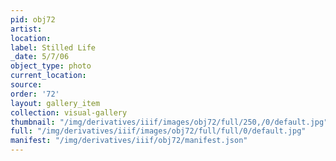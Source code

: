 ```yaml
---
pid: obj72
artist: 
location: 
label: Stilled Life
_date: 5/7/06
object_type: photo
current_location: 
source: 
order: '72'
layout: gallery_item
collection: visual-gallery
thumbnail: "/img/derivatives/iiif/images/obj72/full/250,/0/default.jpg"
full: "/img/derivatives/iiif/images/obj72/full/full/0/default.jpg"
manifest: "/img/derivatives/iiif/obj72/manifest.json"
---
```


